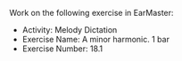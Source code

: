 Work on the following exercise in EarMaster:
- Activity: Melody Dictation
- Exercise Name: A minor harmonic. 1 bar
- Exercise Number: 18.1
